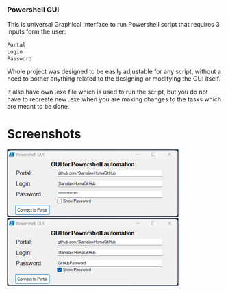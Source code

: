 ### Powershell GUI
This is universal Graphical Interface to run Powershell script that requires 3 inputs form the user:
        
    Portal
    Login
    Password
Whole project was designed to be easily adjustable for any script, without a need to bother anything related to the designing or modifying the GUI itself. 

It also have own .exe file which is used to run the script, but you do not have to recreate new .exe when you are making changes to the tasks which are meant to be done.

# Screenshots
<p float="left">
    <img src="/Screenshots/Initial_View.png" width="400" />
    <img src="/Screenshots/Initial_View_Password_Showen.png" width="400" />
</p>

